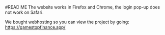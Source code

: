 #READ ME
The website works in Firefox and Chrome, the login pop-up does not work on Safari.

We bought webhosting so you can view the project by going:
https://gamestopfinance.app/